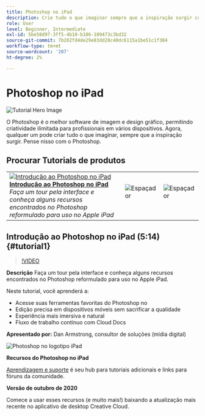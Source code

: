 ```yaml
---
title: Photoshop no iPad
description: Crie tudo o que imaginar sempre que a inspiração surgir com o Photoshop no iPad
role: User
level: Beginner, Intermediate
exl-id: 5be50d97-3ff5-4b10-b186-109473c3bd32
source-git-commit: 7b202fd4de29e83dd28c40dc6115a1be51c1f384
workflow-type: tm+mt
source-wordcount: '207'
ht-degree: 2%

---
```


# Photoshop no iPad

![Tutorial Hero Image](../assets/PSoniPad.jpg)

O Photoshop é o melhor software de imagem e design gráfico, permitindo criatividade ilimitada para profissionais em vários dispositivos. Agora, qualquer um pode criar tudo o que imaginar, sempre que a inspiração surgir. Pense nisso com o Photoshop.

## Procurar Tutorials de produtos

<table style="table-layout:fixed">
<tr>
 <td>
   <a href="photoshopipad.md#tutorial1">
      <img alt="Introdução ao Photoshop no iPad" src="../assets/PSiPad_thumbnail.jpg" />
   </a>
    <div>
   <a href="photoshopipad.md#tutorial1"><strong>Introdução ao Photoshop no iPad</strong></a>
    </div>
    <em>Faça um tour pela interface e conheça alguns recursos encontrados no Photoshop reformulado para uso no Apple iPad</em>
    <br>
  </td>
  <td>
    <img alt="Espaçador" src="../assets/Whitespacer.png" />
    <div>
    <br>
  </td>
  <td>
    <img alt="Espaçador" src="../assets/Whitespacer.png" />
    <div>
    <br>
  </td>
</tr>
</table>

## Introdução ao Photoshop no iPad (5:14) {#tutorial1}

>[!VIDEO](https://video.tv.adobe.com/v/326899?hidetitle=true)

**Descrição**
Faça um tour pela interface e conheça alguns recursos encontrados no Photoshop reformulado para uso no Apple iPad.

Neste tutorial, você aprenderá a:
* Acesse suas ferramentas favoritas do Photoshop no
* Edição precisa em dispositivos móveis sem sacrificar a qualidade
* Experiência mais imersiva e natural
* Fluxo de trabalho contínuo com Cloud Docs

**Apresentado por:**
Dan Armstrong, consultor de soluções (mídia digital)

![Photoshop no logotipo iPad](../assets/ps_appicon_96.png)

**Recursos do Photoshop no iPad**

[Aprendizagem e suporte](https://helpx.adobe.com/support/photoshop.html) é seu hub para tutoriais adicionais e links para fóruns da comunidade.

**Versão de outubro de 2020**

Comece a usar esses recursos (e muito mais!) baixando a atualização mais recente no aplicativo de desktop Creative Cloud.
